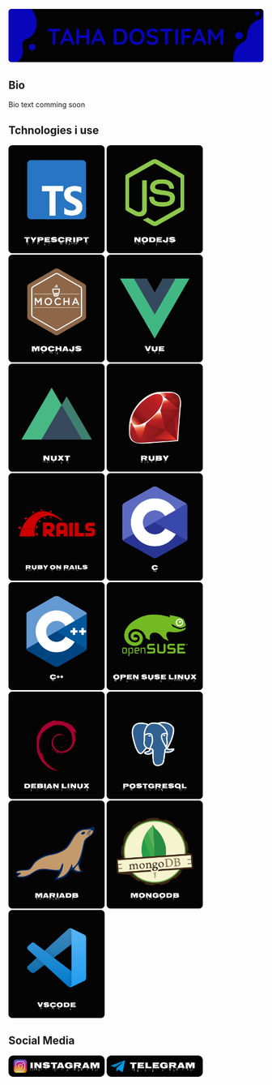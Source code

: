 ![](./images/frame1.png)

## Bio
Bio text comming soon

## Tchnologies i use
<img src="./images/ts.png" width="190"/> <img src="./images/nodejs.png" width="190"/>
<img src="./images/mochajs.png" width="190"/>
<img src="./images/vue.png" width="190"/>
<img src="./images/nuxt.png" width="190"/>
<img src="./images/ruby.png" width="190"/>
<img src="./images/rails.png" width="190"/>
<img src="./images/c.png" width="190"/>
<img src="./images/cpp.png" width="190"/>
<img src="./images/suse.png" width="190"/>
<img src="./images/debian.png" width="190"/>
<img src="./images/postgres.png" width="190"/>
<img src="./images/maria.png" width="190"/>
<img src="./images/mongo.png" width="190"/>
<img src="./images/vscode.png" width="190"/>

## Social Media  
<a href="https://instagram.com/tahadostifam131"><img src="./images/instagram.png" width="190"/></a>
<a href="https://t.me/maximilian_tepes"><img src="./images/telegram.png" width="190"/></a>
